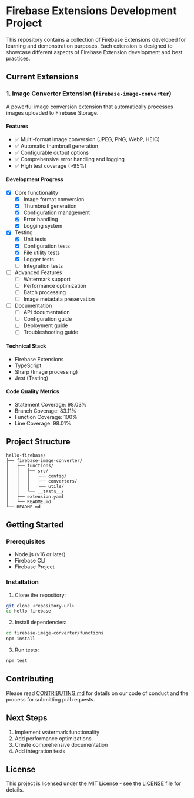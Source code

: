 # Firebase Extensions Development Project

This repository contains a collection of Firebase Extensions developed for learning and demonstration purposes. Each extension is designed to showcase different aspects of Firebase Extension development and best practices.

## Current Extensions

### 1. Image Converter Extension (`firebase-image-converter`)

A powerful image conversion extension that automatically processes images uploaded to Firebase Storage.

#### Features
- ✅ Multi-format image conversion (JPEG, PNG, WebP, HEIC)
- ✅ Automatic thumbnail generation
- ✅ Configurable output options
- ✅ Comprehensive error handling and logging
- ✅ High test coverage (>95%)

#### Development Progress
- [x] Core functionality
  - [x] Image format conversion
  - [x] Thumbnail generation
  - [x] Configuration management
  - [x] Error handling
  - [x] Logging system
- [x] Testing
  - [x] Unit tests
  - [x] Configuration tests
  - [x] File utility tests
  - [x] Logger tests
  - [ ] Integration tests
- [ ] Advanced Features
  - [ ] Watermark support
  - [ ] Performance optimization
  - [ ] Batch processing
  - [ ] Image metadata preservation
- [ ] Documentation
  - [ ] API documentation
  - [ ] Configuration guide
  - [ ] Deployment guide
  - [ ] Troubleshooting guide

#### Technical Stack
- Firebase Extensions
- TypeScript
- Sharp (Image processing)
- Jest (Testing)

#### Code Quality Metrics
- Statement Coverage: 98.03%
- Branch Coverage: 83.11%
- Function Coverage: 100%
- Line Coverage: 98.01%

## Project Structure
```
hello-firebase/
├── firebase-image-converter/
│   ├── functions/
│   │   ├── src/
│   │   │   ├── config/
│   │   │   ├── converters/
│   │   │   └── utils/
│   │   └── __tests__/
│   ├── extension.yaml
│   └── README.md
└── README.md
```

## Getting Started

### Prerequisites
- Node.js (v16 or later)
- Firebase CLI
- Firebase Project

### Installation
1. Clone the repository:
```bash
git clone <repository-url>
cd hello-firebase
```

2. Install dependencies:
```bash
cd firebase-image-converter/functions
npm install
```

3. Run tests:
```bash
npm test
```

## Contributing
Please read [CONTRIBUTING.md](firebase-image-converter/CONTRIBUTING.md) for details on our code of conduct and the process for submitting pull requests.

## Next Steps
1. Implement watermark functionality
2. Add performance optimizations
3. Create comprehensive documentation
4. Add integration tests

## License
This project is licensed under the MIT License - see the [LICENSE](LICENSE) file for details.
